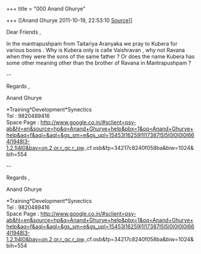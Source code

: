 +++
title = "000 Anand Ghurye"

+++
[[Anand Ghurye	2011-10-19, 22:53:10 [Source](https://groups.google.com/g/samskrita/c/LOIL4MXpDcg)]]



  
Dear Friends ,  
  
In the mantrapushpam from Taitariya Aranyaka we pray to Kubera for various boons . Why is Kubera only is calle Vaishravan , why not Ravana when they were the sons of the same father ? Or does the name Kubera has some other meaning other than the brother of Ravana in Mantrapushpam ?  
  
--  
  
Regards ,  
  
Anand Ghurye  
  
\*Training\*Development\*Synectics  
Tel : 9820489416  
Space Page : <http://www.google.co.in/#sclient=psy-ab&hl=en&source=hp&q=Anand+Ghurye+help&pbx=1&oq=Anand+Ghurye+help&aq=f&aqi=&aql=&gs_sm=e&gs_upl=15453l16259l1l17387l5l5l0l0l0l0l664l1948l3-1.2.1l4l0&bav=on.2,or.r_gc.r_pw>.,cf.osb&fp=34217c8240f058ba&biw=1024&bih=554  
  

  
  
  
--  
  
Regards ,  
  
Anand Ghurye  
  
\*Training\*Development\*Synectics  
Tel : 9820489416  
Space Page : <http://www.google.co.in/#sclient=psy-ab&hl=en&source=hp&q=Anand+Ghurye+help&pbx=1&oq=Anand+Ghurye+help&aq=f&aqi=&aql=&gs_sm=e&gs_upl=15453l16259l1l17387l5l5l0l0l0l0l664l1948l3-1.2.1l4l0&bav=on.2,or.r_gc.r_pw>.,cf.osb&fp=34217c8240f058ba&biw=1024&bih=554  
  


